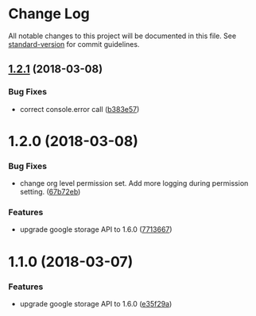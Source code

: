 # Change Log

All notable changes to this project will be documented in this file. See [standard-version](https://github.com/conventional-changelog/standard-version) for commit guidelines.

<a name="1.2.1"></a>
## [1.2.1](https://github.com/npm-wharf/k8s-bucketbrigade/compare/v1.2.0...v1.2.1) (2018-03-08)


### Bug Fixes

* correct console.error call ([b383e57](https://github.com/npm-wharf/k8s-bucketbrigade/commit/b383e57))



<a name="1.2.0"></a>
# 1.2.0 (2018-03-08)


### Bug Fixes

* change org level permission set. Add more logging during permission setting. ([67b72eb](https://github.com/npm-wharf/k8s-bucketbrigade/commit/67b72eb))


### Features

* upgrade google storage API to 1.6.0 ([7713667](https://github.com/npm-wharf/k8s-bucketbrigade/commit/7713667))



<a name="1.1.0"></a>
# 1.1.0 (2018-03-07)


### Features

* upgrade google storage API to 1.6.0 ([e35f29a](https://github.com/npm-wharf/k8s-bucketbrigade/commit/e35f29a))
